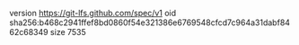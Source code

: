 version https://git-lfs.github.com/spec/v1
oid sha256:b468c2941ffef8bd0860f54e321386e6769548cfcd7c964a31dabf8462c68349
size 7535
